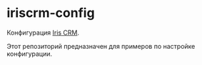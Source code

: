 iriscrm-config
==============

Конфигурация [Iris CRM](http://iris-crm.ru "CRM система Iris").

Этот репозиторий предназначен для примеров по настройке конфигурации.
